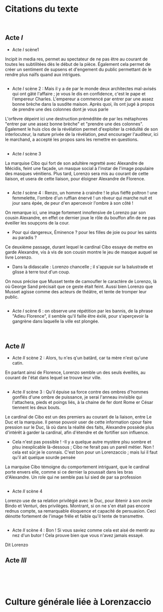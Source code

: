 # Citations du texte

<br>

## Acte $I$

- Acte $I$ scène1

Incipit in media res, permet au spectateur de ne pas être au courant de toutes les subtilitées dès le début de la pièce. Également cela permet de créer un sentiment de supsens et d'engement du public permettant de le rendre plus naïfs quand aux intrigues.
##
- Acte $I$ scène 2 : Mais il y a de par le monde deux architectes mal-avisés qui ont gâté l'affaire ; je vous le dis en confidence, c'est le pape et l'empereur Charles. L'empereur a commencé par entrer par une assez bonne brèche dans la susdite maison. Après quoi, ils ont jugé à propos de prendre une des colonnes dont je vous parle

L'orfèvre dépeint ici une destruction préméditée de par les métaphores "entrer par une assez bonne brèche" et "prendre une des colonnes". Également le huis clos de la révélation permet d'exploiter la crédulité de son interlocuteur, la nature privée de la révélation, peut encourager l'auditeur, ici le marchand, a accepté les propos sans les remettre en questions.
##
- Acte $I$ scène 3

La marquise Cibo qui fort de son adultère regretté avec Alexandre de Mécidis, feint une façade, un masque social à l'instar de l'image populaire des masques vénitiens. Plus tard, Lorenzo sera mis au courant de cette liaison, et usera de cette liaison, pour éloigner Alexandre de Florence.
##
- Acte $I$ scène 4 : Renzo, un homme à craindre ! le plus fiéffé poltron ! une femmelette, l'ombre d'un ruffian énervé ! un rêveur qui marche nuit et jour sans épée, de peur d'en apercevoir l'ombre à son côté !

On remarque ici, une image fortement innofensive de Lorenzo par son cousin Alexandre, en effet ce dernier joue le rôle du bouffon afin de ne pas éveiller les soupçons de la cour. 
- Pour qui dangereux, Éminence ? pour les filles de joie ou pour les saints au paradis ?

Ce deuxième passage, durant lequel le cardinal Cibo essaye de mettre en garde Alexandre, vis à vis de son cousin montre le jeu de masque auquel se livre Lorenzo.
- Dans la didascalie : Lorenzo chancelle ; il s'appuie sur la balustrade et glisse à terre tout d'un coup.

On nous précise que Musset tente de camoufler le caractère de Lorenzo, là où George Sand précisait que ce geste était feint. Aussi bien Lorenzo que Musset agisse comme des acteurs de théâtre, et tente de tromper leur public.
##
- Acte $I$ scène 6 : on observe une répétition par les bannis, de la phrase "Adieu Florence", il semble qu'il faille être éxilé, pour s'aperçevoir la gangrène dans laquelle la ville est plongée.

<br>

## Acte $II$

- Acte $II$ scène 2 : Alors, tu n'es q'un batârd, car ta mère n'est qu'une catin.

En parlant ainsi de Florence, Lorenzo semble un des seuls éveillés, au courant de l'état dans lequel se trouve leur ville.
##
- Acte $II$ scène 3 : Qu'il épuise sa force contre des ombres d'hommes gonflés d'une ombre de puissance, je serai l'anneau invisible qui l'attachera, pieds et poings liés, à la chaine de fer dont Rome er César tiennent les deux bouts.

Le cardinal de Cibo est un des premiers au courant de la liaison, entre Le Duc et la marquise. Il pense pouvoir user de cette information cpour faire pression sur le Duc, là où dans la réalité des faits, Alexandre possède plus d'intérêt à garder la cardinal, afin d'étendre et de fortifier son influence.
- Cela n'est pas possible ! -Il y a quelque autre mystère plsu sombre et plsu inexplicable là-dessous ; Cibo ne ferait pas un pareil métier. Non ! cela est sûr;je le connais. C'est bon pour un Lorenzaccio ; mais lui il faut qu'il ait quelque sourde pensée

La marquise Cibo témoigne du comportement intriguant, que le cardinal porte envers elle, comme si ce dernier la poussait dans les bras d'Alexandre. Un role qui ne semble pas lui sied de par sa profession
##
- Acte $II$ scène 4 

Lorenzo use de sa relation privilégié avec le Duc, pour ibtenir à son oncle Bindo et Venturi, des privilèges. Montrant, si on ne s'en était pas encore rednus compte, sa remarquable éloquence et capacité de persuasion. Ceci dénotte fortement de l'image frêle et faible qu'il tente de transmettre.
##
- Acte $II$ scène 4 : Bon ! Si vous saviez comme cela est aisé de mentir au nez d'un butor ! Cela prouve bien que vous n'avez jamais essayé.

Dit Lorenzo

## Acte $III$












<br><br><br>

# Culture générale liée à Lorenzaccio